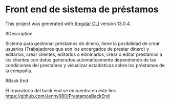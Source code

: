 # Front end de sistema de préstamos 

This project was generated with [Angular CLI](https://github.com/angular/angular-cli) version 13.0.4.

#Description

Sistema para gestionar préstamos de dinero, tiene la posibilidad de crear usuarios (Trabajadores que son los encargados de prestar dinero) y editarlos, crear clientes, editarlos o eliminarlos, crear o editar préstamos a los clientes con datos generados automáticamente dependiendo de las condiciones del prestamos y visualizar estadísticas sobre los préstamos de la compañía.

#Back End

El repositorio del back end se encuentra en este link https://github.com/Jenny980/PrestamosBackEnd
